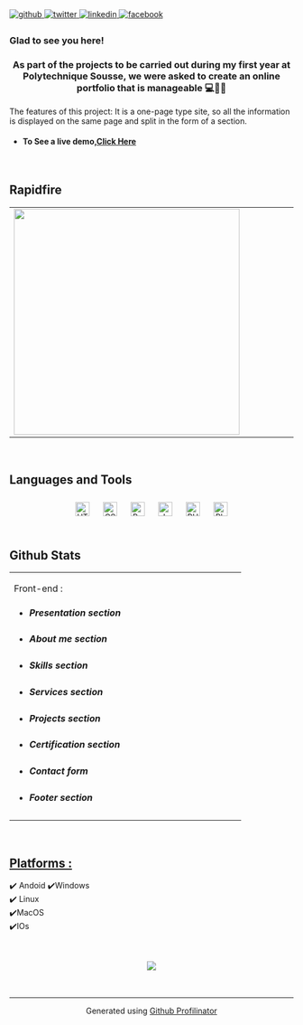 ##   
  

<a href="https://github.com/Bechir-karmeni" target="_blank">
<img src=https://img.shields.io/badge/github-%2324292e.svg?&style=for-the-badge&logo=github&logoColor=white alt=github style="margin-bottom: 5px;" />
</a>
<a href="https://twitter.com/BKarmeni" target="_blank">
<img src=https://img.shields.io/badge/twitter-%2300acee.svg?&style=for-the-badge&logo=twitter&logoColor=white alt=twitter style="margin-bottom: 5px;" />
</a>
<a href="https://linkedin.com/in/bechir-karmeni-184175192" target="_blank">
<img src=https://img.shields.io/badge/linkedin-%231E77B5.svg?&style=for-the-badge&logo=linkedin&logoColor=white alt=linkedin style="margin-bottom: 5px;" />
</a>
<a href="https://www.facebook.com/BechirKarmeni2707" target="_blank">
<img src=https://img.shields.io/badge/facebook-%232E87FB.svg?&style=for-the-badge&logo=facebook&logoColor=white alt=facebook style="margin-bottom: 5px;" />
</a>  
  



### Glad to see you here!  
### <div align="center">As part of the projects to be carried out during my first year at Polytechnique Sousse, we were asked to create an online portfolio that is manageable  💻🧑‍💻
The features of this project:
It is a one-page type site, so all the information is displayed on the same page and split in the form of a section.
</div>  
  

- #### **To See a live demo,[Click Here](https://bechirkarmeni.me/)**  
  

<br/>  


## Rapidfire  
<table><tr><td valign="top" width="50%">

<img src="https://github.com/Bechir-karmeni/My-Personal-Portfolio/blob/main/img/Projet%20Multimedia%201.png?raw=true" align="left" height="400" width="" />  


</td><td valign="top" width="50%">



</td></tr></table>  

<br/>  


## Languages and Tools  
<div align="center">  
<img style="margin: 10px" src="https://profilinator.rishav.dev/skills-assets/html5-original-wordmark.svg" alt="HTML5" height="25" />  
<img style="margin: 10px" src="https://profilinator.rishav.dev/skills-assets/css3-original-wordmark.svg" alt="CSS3" height="25" />  
<img style="margin: 10px" src="https://profilinator.rishav.dev/skills-assets/bootstrap-plain.svg" alt="Bootstrap" height="25" />  
<img style="margin: 10px" src="https://profilinator.rishav.dev/skills-assets/javascript-original.svg" alt="JavaScript" height="25" />  
<img style="margin: 10px" src="https://profilinator.rishav.dev/skills-assets/php-original.svg" alt="PHP" height="25" />  
<img style="margin: 10px" src="https://profilinator.rishav.dev/skills-assets/photoshop-plain.svg" alt="Photoshop" height="25" />  
</div>  

<br/>  


## Github Stats  
<table><tr><td valign="top" width="50%">

Front-end :

  
  

- #####  Presentation section
- ##### About me section  
- ##### Skills section
- ##### Services section
- ##### Projects section
- ##### Certification section
- ##### Contact form  
- ##### Footer section  


</td><td valign="top" width="50%">



</td></tr></table>  

<br/>  

## **<ins>Platforms :</ins>**  
  
✔️ Andoid
✔️Windows  
✔️ Linux  
✔️MacOS   
✔️IOs  
  

<br/>  
<br/>  

<div align="center">
            <a href="https://www.buymeacoffee.com/bechirkarmeni" target="_blank" style="display: inline-block;">
                <img
                    src="https://img.shields.io/badge/Donate-Buy%20Me%20A%20Coffee-orange.svg?style=flat-square" 
                    align="center"
                />
            </a></div>  

<br/>  


<br />

----
<div align="center">Generated using <a href="https://profilinator.rishav.dev/" target="_blank">Github Profilinator</a></div>
